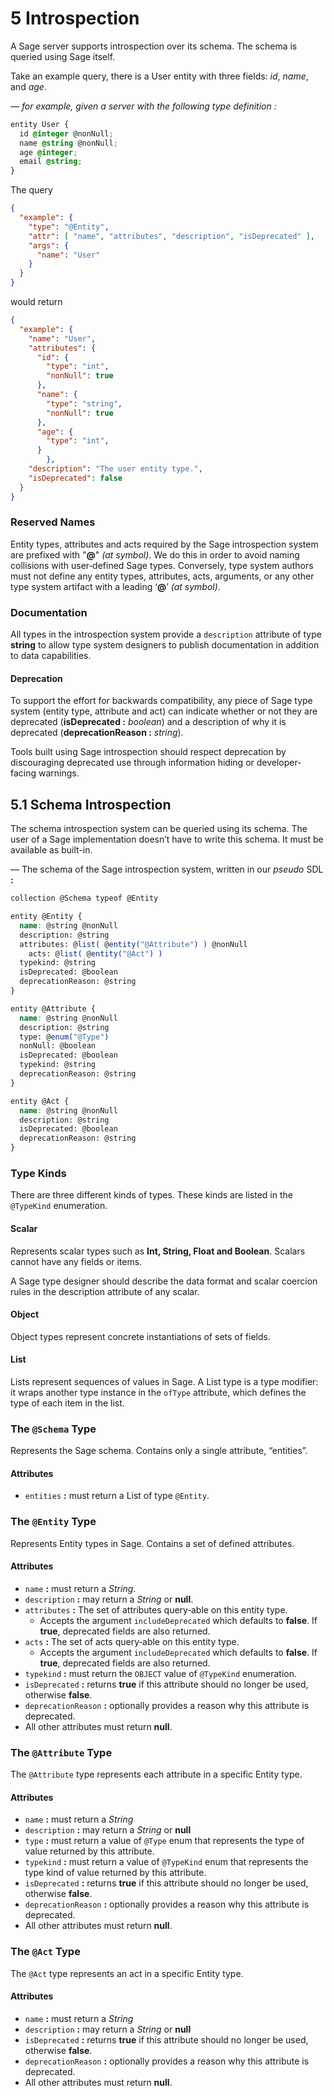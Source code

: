 # <a name="introspection">5</a> Introspection

A Sage server supports introspection over its schema. The schema is queried using Sage itself.

Take an example query, there is a User entity with three fields: *id*, *name*, and *age*.

*— for example, given a server with the following type definition :*

```css
entity User {
  id @integer @nonNull;
  name @string @nonNull;
  age @integer;
  email @string;
}
```

The query

```json
{
  "example": {
    "type": "@Entity",
    "attr": [ "name", "attributes", "description", "isDeprecated" ], 
    "args": {
      "name": "User"
    }
  }
}
```

would return

```json
{
  "example": {   
    "name": "User",    
    "attributes": {   
      "id": {        
        "type": "int",
        "nonNull": true
      },
      "name": {        
        "type": "string",
        "nonNull": true
      },
      "age": {        
        "type": "int",
      }
		},
    "description": "The user entity type.",    
    "isDeprecated": false
  }
}
```

### Reserved Names

Entity types, attributes and acts required by the Sage introspection system are prefixed with "**@**" *(at symbol)*. We do this in order to avoid naming collisions with user‐defined Sage types. Conversely, type system authors must not define any entity types, attributes, acts, arguments, or any other type system artifact with a leading ‘**@**’ *(at symbol)*.

### Documentation

All types in the introspection system provide a `description` attribute of type **string** to allow type system designers to publish documentation in addition to data capabilities.

#### Deprecation

To support the effort for backwards compatibility, any piece of Sage type system (entity type, attribute and act) can indicate whether or not they are deprecated (**isDeprecated :** *boolean*) and a description of why it is deprecated (**deprecationReason :** *string*).

Tools built using Sage introspection should respect deprecation by discouraging deprecated use through information hiding or developer‐facing warnings.

## <a name="5.1">5.1</a> Schema Introspection

The schema introspection system can be queried using its schema. The user of a Sage implementation doesn’t have to write this schema. It must be available as built-in.

— The schema of the Sage introspection system, written in our *pseudo* SDL **:**

```scss
collection @Schema typeof @Entity

entity @Entity {
  name: @string @nonNull
  description: @string
  attributes: @list( @entity("@Attribute") ) @nonNull
	acts: @list( @entity("@Act") )
  typekind: @string
  isDeprecated: @boolean
  deprecationReason: @string
}

entity @Attribute {
  name: @string @nonNull
  description: @string
  type: @enum("@Type")
  nonNull: @boolean
  isDeprecated: @boolean
  typekind: @string
  deprecationReason: @string
}

entity @Act {
  name: @string @nonNull
  description: @string
  isDeprecated: @boolean
  deprecationReason: @string
}
```

### Type Kinds

There are three different kinds of types. These kinds are listed in the `@TypeKind` enumeration.

#### Scalar

Represents scalar types such as **Int, String, Float and Boolean**. Scalars cannot have any fields or items.

A Sage type designer should describe the data format and scalar coercion rules in the description attribute of any scalar.

#### Object

Object types represent concrete instantiations of sets of fields.

#### List

Lists represent sequences of values in Sage. A List type is a type modifier: it wraps another type instance in the `ofType` attribute, which defines the type of each item in the list.

### The `@Schema` Type

Represents the Sage schema. Contains only a single attribute, “entities”.

#### Attributes

-   `entities` **:** must return a List of type `@Entity`.

### The `@Entity` Type

Represents Entity types in Sage. Contains a set of defined attributes.

#### Attributes

-   `name` **:** must return a *String*.
-   `description` **:** may return a *String* or **null**.
-   `attributes` **:** The set of attributes query‐able on this entity type.
    -   Accepts the argument `includeDeprecated` which defaults to **false**. If **true**, deprecated fields are also returned.
-   `acts` **:** The set of acts query‐able on this entity type.
    -   Accepts the argument `includeDeprecated` which defaults to **false**. If **true**, deprecated fields are also returned.
-   `typekind` **:** must return the `OBJECT` value of `@TypeKind` enumeration.
-   `isDeprecated` **:** returns **true** if this attribute should no longer be used, otherwise **false**.
-   `deprecationReason` **:** optionally provides a reason why this attribute is deprecated.
-   All other attributes must return **null**.

### The `@Attribute` Type

The `@Attribute` type represents each attribute in a specific Entity type.

#### Attributes

-   `name` **:** must return a *String*
-   `description` **:** may return a *String* or **null**
-   `type` **:** must return a value of  `@Type` enum that represents the type of value returned by this attribute.
-   `typekind` **:** must return a value of `@TypeKind` enum that represents the type kind of value returned by this attribute.
-   `isDeprecated` **:** returns **true** if this attribute should no longer be used, otherwise **false**.
-   `deprecationReason` **:** optionally provides a reason why this attribute is deprecated.
-   All other attributes must return **null**.

### The `@Act` Type

The `@Act` type represents an act in a specific Entity type.

#### Attributes

-   `name` **:** must return a *String*
-   `description` **:** may return a *String* or **null**
-   `isDeprecated` **:** returns **true** if this attribute should no longer be used, otherwise **false**.
-   `deprecationReason` **:** optionally provides a reason why this attribute is deprecated.
-   All other attributes must return **null**.